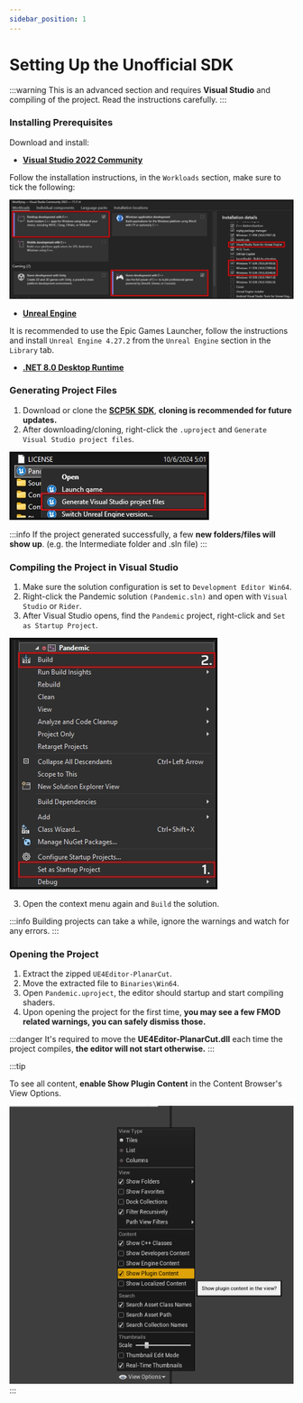 ```yaml
---
sidebar_position: 1
---
```


# Setting Up the Unofficial SDK

:::warning
This is an advanced section and requires **Visual Studio** and compiling of the project. Read the instructions carefully.
:::

### Installing Prerequisites

Download and install:
* **[Visual Studio 2022 Community](https://visualstudio.microsoft.com/thank-you-downloading-visual-studio/?sku=Community&channel=Release&version=VS2022&source=VSLandingPage&cid=2030&passive=false)**
  
Follow the installation instructions, in the `Workloads` section, make sure to tick the following:

![vs_installation.webp](assets/vs_installation.webp)

* **[Unreal Engine](https://www.unrealengine.com/en-US/download)**

It is recommended to use the Epic Games Launcher, follow the instructions and install `Unreal Engine 4.27.2` from the `Unreal Engine` section in the `Library` tab.

* **[.NET 8.0 Desktop Runtime](https://dotnet.microsoft.com/en-us/download/dotnet/thank-you/runtime-desktop-8.0.8-windows-x64-installer)**

### Generating Project Files

1. Download or clone the **[SCP5K SDK](https://github.com/unselles/SCP5K_SDK)**, **cloning is recommended for future updates.**
2. After downloading/cloning, right-click the `.uproject` and `Generate Visual Studio project files`.

![uproject_generate.webp](assets/uproject_generate.webp)

:::info
If the project generated successfully, a few **new folders/files will show up**. (e.g. the Intermediate folder and .sln file)
:::

### Compiling the Project in Visual Studio

1. Make sure the solution configuration is set to `Development Editor Win64`.
2. Right-click the Pandemic solution `(Pandemic.sln)` and open with `Visual Studio` or `Rider`.
3. After Visual Studio opens, find the `Pandemic` project, right-click and `Set as Startup Project`.

![vs_build.webp](assets/vs_build.webp)

3. Open the context menu again and `Build` the solution.

:::info
Building projects can take a while, ignore the warnings and watch for any errors.
:::

### Opening the Project

1. Extract the zipped `UE4Editor-PlanarCut`.
2. Move the extracted file to `Binaries\Win64`.
3. Open `Pandemic.uproject`, the editor should startup and start compiling shaders.
4. Upon opening the project for the first time, **you may see a few FMOD related warnings, you can safely dismiss those.**

:::danger
It's required to move the **UE4Editor-PlanarCut.dll** each time the project compiles, **the editor will not start otherwise.**
:::

:::tip

To see all content, **enable Show Plugin Content** in the Content Browser's View Options.


![Plugins](assets/editor_plugins.png)
:::

